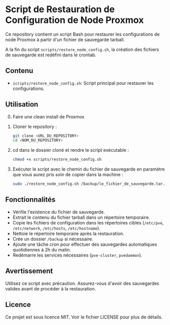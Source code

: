 # Script de Restauration de Configuration de Node Proxmox

Ce repository contient un script Bash pour restaurer les configurations de node Proxmox à partir d'un fichier de sauvegarde tarball.

A la fin du script `scripts/restore_node_config.sh`, la création des fichiers de sauvegarde est redéfini dans le crontab.

## Contenu

- `scripts/restore_node_config.sh`: Script principal pour restaurer les configurations.

## Utilisation

0. Faire une clean install de Proxmox

1. Cloner le repository :
    ```sh
    git clone <URL_DU_REPOSITORY>
    cd <NOM_DU_REPOSITORY>
    ```

2. cd dans le dossier cloné et rendre le script exécutable :
    ```sh
    chmod +x scripts/restore_node_config.sh
    ```

3. Exécuter le script avec le chemin du fichier de sauvegarde en paramètre que vous aurez pris soin de copier dans la machine :
    ```sh
    sudo ./restore_node_config.sh /backup/le_fichier_de_sauvegarde.tar.gz
    ```

## Fonctionnalités

- Vérifie l'existence du fichier de sauvegarde.
- Extrait le contenu du fichier tarball dans un répertoire temporaire.
- Copie les fichiers de configuration dans les répertoires cibles (`/etc/pve`, `/etc/network`, `/etc/hosts`, `/etc/hostname`).
- Nettoie le répertoire temporaire après la restauration.
- Crée un dossier `/backup` si nécessaire.
- Ajoute une tâche cron pour effectuer des sauvegardes automatiques quotidiennes à 2h du matin.
- Redémarre les services nécessaires (`pve-cluster`, `pvedaemon`).

## Avertissement

Utilisez ce script avec précaution. Assurez-vous d'avoir des sauvegardes valides avant de procéder à la restauration.

## Licence

Ce projet est sous licence MIT. Voir le fichier LICENSE pour plus de détails.
